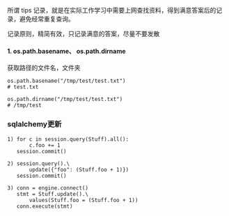 所谓 tips 记录，就是在实际工作学习中需要上网查找资料，得到满意答案后的记录，避免经常重复查询。

记录原则，精简有效，只记录满意的答案，尽量不要发散

#### 1. os.path.basename、 os.path.dirname

获取路径的文件名，文件夹

    os.path.basename("/tmp/test/test.txt")
    # test.txt

    os.path.dirname("/tmp/test/test.txt")
    # /tmp/test

### sqlalchemy更新
```
1) for c in session.query(Stuff).all():
       c.foo += 1
   session.commit()

2) session.query().\
       update({"foo": (Stuff.foo + 1)})
   session.commit()

3) conn = engine.connect()
   stmt = Stuff.update().\
       values(Stuff.foo = (Stuff.foo + 1))
   conn.execute(stmt)
```